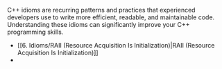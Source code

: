 C++ idioms are recurring patterns and practices that experienced developers use to write more efficient, readable, and maintainable code. Understanding these idioms can significantly improve your C++ programming skills.

* [[6. Idioms/RAII (Resource Acquisition Is Initialization)|RAII (Resource Acquisition Is Initialization)]]
* 